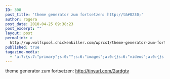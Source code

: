 ```yaml
---
ID: 308
post_title: 'theme generator zum fortsetzen: http://t&#8230;'
author: rogera
post_date: 2010-04-25 09:38:23
post_excerpt: ""
layout: post
permalink: >
  http://wp.wolfspool.chickenkiller.com/wprcs1/theme-generator-zum-fortsetzen-httpt/
published: true
tagazine-media:
  - 'a:7:{s:7:"primary";s:0:"";s:6:"images";a:0:{}s:6:"videos";a:0:{}s:11:"image_count";s:1:"0";s:6:"author";s:7:"1944800";s:7:"blog_id";s:8:"12863460";s:9:"mod_stamp";s:19:"2010-06-18 10:26:30";}'
---
```

theme generator zum fortsetzen: http://tinyurl.com/2ardgtv